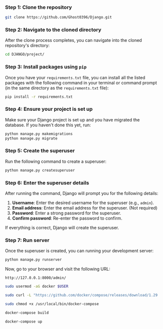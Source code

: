 ### Step 1: Clone the repository

```bash
git clone https://github.com/Ghost0396/Django.git
```

### Step 2: Navigate to the cloned directory
After the clone process completes, you can navigate into the cloned repository's directory:
```bash
cd DJANGO/project/
```

### Step 3: Install packages using `pip`
Once you have your `requirements.txt` file, you can install all the listed packages with the following command in your terminal or command prompt (in the same directory as the `requirements.txt` file):
```bash
pip install -r requirements.txt
```

### Step 4: Ensure your project is set up
Make sure your Django project is set up and you have migrated the database. If you haven't done this yet, run:
```bash
python manage.py makemigrations
python manage.py migrate

```

### Step 5: Create the superuser
Run the following command to create a superuser:

```bash
python manage.py createsuperuser
```

### Step 6: Enter the superuser details
After running the command, Django will prompt you for the following details:

1. **Username**: Enter the desired username for the superuser (e.g., `admin`).
2. **Email address**: Enter the email address for the superuser. (Not required)
3. **Password**: Enter a strong password for the superuser.
4. **Confirm password**: Re-enter the password to confirm.

If everything is correct, Django will create the superuser.

### Step 7: Run server
Once the superuser is created, you can running your development server:

```bash
python manage.py runserver
```

Now, go to your browser and visit the following URL:
```
http://127.0.0.1:8000/admin/
```

```bash
sudo usermod -aG docker $USER

```
```bash
sudo curl -L "https://github.com/docker/compose/releases/download/1.29.2/docker-compose-$(uname -s)-$(uname -m)" -o /usr/local/bin/docker-compose
```
```bash
sudo chmod +x /usr/local/bin/docker-compose
```
```bash
docker-compose build
```
```bash
docker-compose up
```







